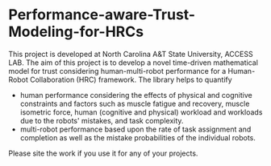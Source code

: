 # Performance-aware-Trust-Modeling-for-HRCs

This project is developed at North Carolina A&T State University, ACCESS LAB. The aim of this project is to develop a novel time-driven mathematical model for trust considering human-multi-robot performance for a Human-Robot Collaboration (HRC) framework.
The library helps to quantify 
* human performance considering the effects of physical and cognitive constraints and factors such as muscle fatigue and recovery, muscle isometric force, human (cognitive and physical) workload and workloads due to the robots' mistakes, and task complexity. 
* multi-robot performance based upon the rate of task assignment and completion as well as the mistake probabilities of the individual robots.


Please site the work if you use it for any of your projects.
